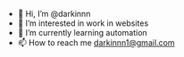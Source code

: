 - 👋 Hi, I’m @darkinnn
- 👀 I’m interested in work in websites
- 🌱 I’m currently learning automation
- 📫 How to reach me darkinnn1@gmail.com
